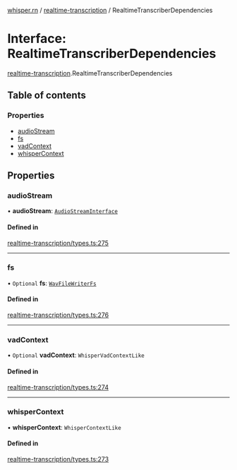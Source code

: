 [whisper.rn](../README.md) / [realtime-transcription](../modules/realtime_transcription.md) / RealtimeTranscriberDependencies

# Interface: RealtimeTranscriberDependencies

[realtime-transcription](../modules/realtime_transcription.md).RealtimeTranscriberDependencies

## Table of contents

### Properties

- [audioStream](realtime_transcription.RealtimeTranscriberDependencies.md#audiostream)
- [fs](realtime_transcription.RealtimeTranscriberDependencies.md#fs)
- [vadContext](realtime_transcription.RealtimeTranscriberDependencies.md#vadcontext)
- [whisperContext](realtime_transcription.RealtimeTranscriberDependencies.md#whispercontext)

## Properties

### audioStream

• **audioStream**: [`AudioStreamInterface`](realtime_transcription.AudioStreamInterface.md)

#### Defined in

[realtime-transcription/types.ts:275](https://github.com/mybigday/whisper.rn/blob/e931dfc/src/realtime-transcription/types.ts#L275)

___

### fs

• `Optional` **fs**: [`WavFileWriterFs`](realtime_transcription.WavFileWriterFs.md)

#### Defined in

[realtime-transcription/types.ts:276](https://github.com/mybigday/whisper.rn/blob/e931dfc/src/realtime-transcription/types.ts#L276)

___

### vadContext

• `Optional` **vadContext**: `WhisperVadContextLike`

#### Defined in

[realtime-transcription/types.ts:274](https://github.com/mybigday/whisper.rn/blob/e931dfc/src/realtime-transcription/types.ts#L274)

___

### whisperContext

• **whisperContext**: `WhisperContextLike`

#### Defined in

[realtime-transcription/types.ts:273](https://github.com/mybigday/whisper.rn/blob/e931dfc/src/realtime-transcription/types.ts#L273)
